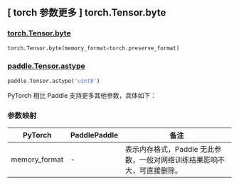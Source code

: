 ## [ torch 参数更多 ] torch.Tensor.byte

### [torch.Tensor.byte](https://pytorch.org/docs/stable/generated/torch.Tensor.byte.html#torch.Tensor.byte)

```python
torch.Tensor.byte(memory_format=torch.preserve_format)
```

### [paddle.Tensor.astype](https://www.paddlepaddle.org.cn/documentation/docs/zh/develop/api/paddle/Tensor_cn.html#astype-dtype)

```python
paddle.Tensor.astype('uint8')
```

PyTorch 相比 Paddle 支持更多其他参数，具体如下：

### 参数映射

| PyTorch       | PaddlePaddle | 备注                                                                                |
| ------------- | ------------ | ----------------------------------------------------------------------------------- |
| memory_format | - |表示内存格式，Paddle 无此参数，一般对网络训练结果影响不大，可直接删除。 |
